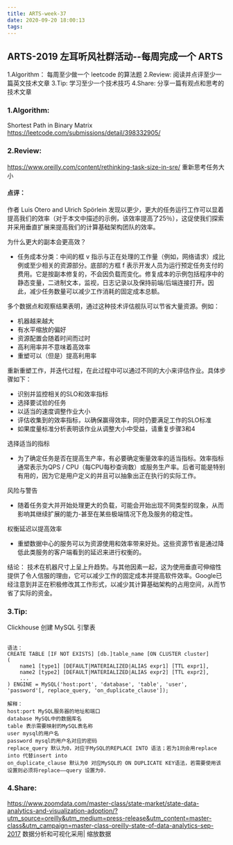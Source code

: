 ```yaml
---
title: ARTS-week-37
date: 2020-09-20 18:00:13
tags:
---
```



## ARTS-2019 左耳听风社群活动--每周完成一个 ARTS
1.Algorithm： 每周至少做一个 leetcode 的算法题
2.Review: 阅读并点评至少一篇英文技术文章
3.Tip: 学习至少一个技术技巧
4.Share: 分享一篇有观点和思考的技术文章

### 1.Algorithm:

Shortest Path in Binary Matrix https://leetcode.com/submissions/detail/398332905/

### 2.Review:

https://www.oreilly.com/content/rethinking-task-size-in-sre/
重新思考任务大小

#### 点评：

作者 Luis Otero and Ulrich Spörlein 发现以更少，更大的任务运行工作可以显着提高我们的效率（对于本文中描述的示例，该效率提高了25％），这促使我们探索并采用垂直扩展来提高我们的计算基础架构团队的效率。

为什么更大的副本会更高效？

- 任务成本分类：中间的框 v 指示与正在处理的工作量（例如，网络请求）成比例或至少相关的资源部分。底部的方框 f 表示开发人员为运行预定任务支付的费用。它是按副本修复的，不会因负载而变化。修复成本的示例包括程序中的静态变量，二进制文本，监视，日志记录以及保持前端/后端连接打开。因此，减少任务数量可以减少工作消耗的固定成本总额。

多个数据点和观察结果表明，通过这种技术评估舰队可以节省大量资源。例如：
- 机器越来越大
- 有水平缩放的偏好
- 资源配置会随着时间而过时
- 高利用率并不意味着高效率
- 重塑可以（但是）提高利用率

重新重塑工作，并迭代过程，在此过程中可以通过不同的大小来评估作业。具体步骤如下：
- 识别并监控相关的SLO和效率指标
- 选择要试验的任务
- 以适当的速度调整作业大小
- 评估收集到的效率指标，以确保赢得效率，同时仍要满足工作的SLO标准
- 如果度量标准分析表明该作业从调整大小中受益，请重复步骤3和4

选择适当的指标
- 为了确定任务是否在提高生产率，有必要确定衡量效率的适当指标。效率指标通常表示为QPS / CPU（每CPU每秒查询数）或服务生产率。后者可能是特别有用的，因为它是用户定义的并且可以抽象出正在执行的实际工作。

风险与警告
- 随着任务变大并开始处理更大的负载，可能会开始出现不同类型的现象，从而影响其继续扩展的能力-甚至在某些极端情况下危及服务的稳定性。

权衡延迟以提高效率
- 重塑数据中心的服务可以为资源使用和效率带来好处。这些资源节省是通过降低此类服务的客户端看到的延迟来进行权衡的。

结论：
  技术在机器尺寸上呈上升趋势。与其他因素一起，这为使用垂直可伸缩性提供了令人信服的理由，它可以减少工作的固定成本并提高软件效率。Google已经注意到并正在积极修改其工作形式，以减少其计算基础架构的占用空间，从而节省了实际的资金。

### 3.Tip:

Clickhouse 创建 MySQL 引擎表

```shell

语法：
CREATE TABLE [IF NOT EXISTS] [db.]table_name [ON CLUSTER cluster]
(
    name1 [type1] [DEFAULT|MATERIALIZED|ALIAS expr1] [TTL expr1],
    name2 [type2] [DEFAULT|MATERIALIZED|ALIAS expr2] [TTL expr2],
    ...
) ENGINE = MySQL('host:port', 'database', 'table', 'user', 'password'[, replace_query, 'on_duplicate_clause']);
 
解释：
host:port MySQL服务器的地址和端口
database MySQL中的数据库名
table 表示需要映射的MySQL表名称
user mysql的用户名
password mysql的用户名对应的密码
replace_query 默认为0，对应于MySQL的REPLACE INTO 语法；若为1则会用replace into 代替insert into
on_duplicate_clause 默认为0 对应MySQL的 ON DUPLICATE KEY语法，若需要使用该设置则必须将replace——query 设置为0.

```

### 4.Share:

https://www.zoomdata.com/master-class/state-market/state-data-analytics-and-visualization-adoption/?utm_source=oreilly&utm_medium=press-release&utm_content=master-class&utm_campaign=master-class-oreilly-state-of-data-analytics-sep-2017
数据分析和可视化采用| 缩放数据